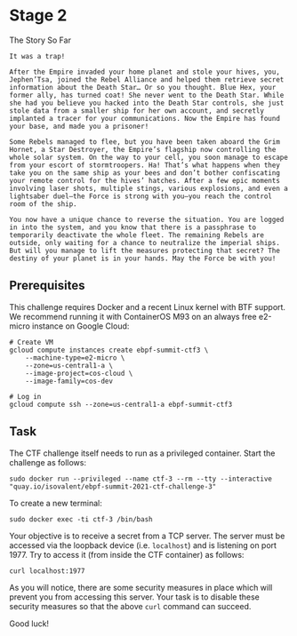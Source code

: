 # Stage 2

The Story So Far

    It was a trap!

    After the Empire invaded your home planet and stole your hives, you, Jephen’Tsa, joined the Rebel Alliance and helped them retrieve secret information about the Death Star… Or so you thought. Blue Hex, your former ally, has turned coat! She never went to the Death Star. While she had you believe you hacked into the Death Star controls, she just stole data from a smaller ship for her own account, and secretly implanted a tracer for your communications. Now the Empire has found your base, and made you a prisoner!

    Some Rebels managed to flee, but you have been taken aboard the Grim Hornet, a Star Destroyer, the Empire’s flagship now controlling the whole solar system. On the way to your cell, you soon manage to escape from your escort of stormtroopers. Ha! That’s what happens when they take you on the same ship as your bees and don’t bother confiscating your remote control for the hives’ hatches. After a few epic moments involving laser shots, multiple stings, various explosions, and even a lightsaber duel—the Force is strong with you—you reach the control room of the ship.

    You now have a unique chance to reverse the situation. You are logged in into the system, and you know that there is a passphrase to temporarily deactivate the whole fleet. The remaining Rebels are outside, only waiting for a chance to neutralize the imperial ships. But will you manage to lift the measures protecting that secret? The destiny of your planet is in your hands. May the Force be with you!

## Prerequisites

This challenge requires Docker and a recent Linux kernel with BTF support. We recommend running it with ContainerOS M93 on an always free e2-micro instance on Google Cloud:

```
# Create VM
gcloud compute instances create ebpf-summit-ctf3 \
    --machine-type=e2-micro \
    --zone=us-central1-a \
    --image-project=cos-cloud \
    --image-family=cos-dev

# Log in
gcloud compute ssh --zone=us-central1-a ebpf-summit-ctf3
```

## Task

The CTF challenge itself needs to run as a privileged container. Start the challenge as follows:

`sudo docker run --privileged --name ctf-3 --rm --tty --interactive "quay.io/isovalent/ebpf-summit-2021-ctf-challenge-3"`

To create a new terminal:

`sudo docker exec -ti ctf-3 /bin/bash`

Your objective is to receive a secret from a TCP server. The server must be accessed via the loopback device (i.e. `localhost`) and is listening on port 1977. Try to access it (from inside the CTF container) as follows:

`curl localhost:1977`

As you will notice, there are some security measures in place which will prevent you from accessing this server. Your task is to disable these security measures so that the above `curl` command can succeed.

Good luck!
